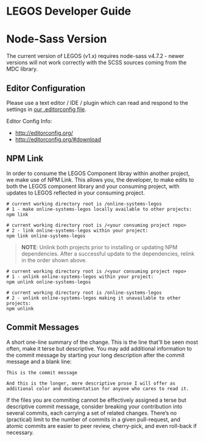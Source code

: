 # LEGOS Developer Guide

# Node-Sass Version
The current version of LEGOS (v1.x) requires node-sass v4.7.2 - newer versions will not work correctly with the SCSS sources coming from the MDC library.

## Editor Configuration
Please use a text editor / IDE / plugin which can read and respond to the settings in [our .editorconfig file](https://github.carmax.com/CarMax/online-systems-legos/blob/master/.editorconfig).

Editor Config Info:
* http://editorconfig.org/
* http://editorconfig.org/#download


## NPM Link
In order to consume the LEGOS Component libray within another project, we make use of NPM Link. This allows you, the developer, to make edits to both the LEGOS component library and your consuming project, with updates to LEGOS reflected in your consuming project.

````shell
# current working directory root is /online-systems-legos
# 1 - make online-systems-legos locally available to other projects:
npm link

# current working directory root is /<your consuming project repo>
# 2 - link online-systems-legos within your project:
npm link online-systems-legos
````

> **NOTE**: Unlink both projects prior to installing or updating NPM dependencies. After a successful update to the dependencies, relink in the order shown above.

````shell
# current working directory root is /<your consuming project repo>
# 1 - unlink online-systems-legos within your project:
npm unlink online-systems-legos

# current working directory root is /online-systems-legos
# 2 - unlink online-systems-legos making it unavailable to other projects:
npm unlink
````

## Commit Messages

A short one-line summary of the change. This is the line that'll be seen most often, make it terse but descriptive. You may add additional information to the commit message by starting your long description after the commit message and a blank line:

````git
This is the commit message

And this is the longer, more descriptive prose I will offer as additional color and documentation for anyone who cares to read it.
````

If the files you are commiting cannot be effectively assigned a terse but descriptive commit message, consider breaking your contribution into several commits, each carrying a set of related changes. There’s no (practical) limit to the number of commits in a given pull-request, and atomic commits are easier to peer review, cherry-pick, and even roll-back if necessary.
